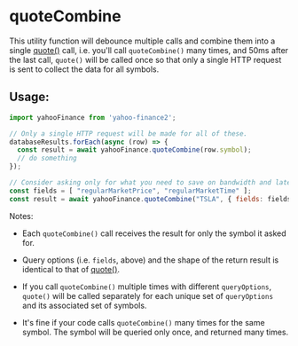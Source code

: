 # quoteCombine

This utility function will debounce multiple calls and combine them into a
single [quote()](../modules/quote.md) call, i.e. you'll call `quoteCombine()`
many times, and 50ms after the last call, `quote()` will be called once so
that only a single HTTP request is sent to collect the data for all symbols.

## Usage:

```js
import yahooFinance from 'yahoo-finance2';

// Only a single HTTP request will be made for all of these.
databaseResults.forEach(async (row) => {
  const result = await yahooFinance.quoteCombine(row.symbol);
  // do something
});

// Consider asking only for what you need to save on bandwidth and latency
const fields = [ "regularMarketPrice", "regularMarketTime" ];
const result = await yahooFinance.quoteCombine("TSLA", { fields: fields });
```

Notes:

* Each `quoteCombine()` call receives the result for only the symbol it
 asked for.

* Query options (i.e. `fields`, above) and the shape of the return result is
identical to that of [quote()](../modules/quote.md).

* If you call `quoteCombine()` multiple times with different `queryOptions`,
  `quote()` will be called separately for each unique set of `queryOptions`
  and its associated set of symbols.

* It's fine if your code calls `quoteCombine()` many times for the same
  symbol.  The symbol will be queried only once, and returned many times.
